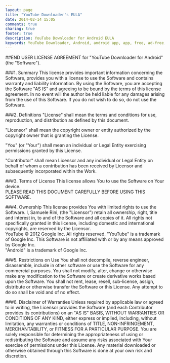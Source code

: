 ```yaml
---
layout: page
title: "YouTube Downloader's EULA"
date: 2014-02-14 15:05
comments: true
sharing: true
footer: true
description: YouTube Downloader for Android EULA
keywords: YouTube Downloader, Android, android app, app, free, ad-free, no ads, dentex, video, YouTube, downloader, End User License Agreement, License, Disclaimer
---
```

##END USER LICENSE AGREEMENT for "YouTube Downloader for Android" (the "Software").

###1. Summary
This license provides important information concerning the Software, provides you with a license to use the Software and contains warranty and liability information.
By using the Software, you are accepting the Software "AS IS" and agreeing to be bound by the terms of this license agreement.
In no event will the author be held liable for any damages arising from the use of this Software.
If you do not wish to do so, do not use the Software.

###2. Definitions
"License" shall mean the terms and conditions for use, reproduction, and distribution as defined by this document.

"Licensor" shall mean the copyright owner or entity authorized by the copyright owner that is granting the License.

"You" (or "Your") shall mean an individual or Legal Entity exercising permissions granted by this License.

"Contributor" shall mean Licensor and any individual or Legal Entity on behalf of whom a contribution has been received by Licensor and subsequently incorporated within the Work.

###3. Terms of License
This license allows You to use the Software on Your device.   
PLEASE READ THIS DOCUMENT CAREFULLY BEFORE USING THIS SOFTWARE.

###4. Ownership
This license provides You with limited rights to use the Software. I, Samuele Rini, (the "Licensor") retain all ownership, right, title and interest in, to and of the Software and all copies of it. All rights not specifically granted in this license, including domestic and international copyrights, are reserved by the Licensor.   
YouTube © 2012 Google Inc. All rights reserved. "YouTube" is a trademark of Google Inc. This Software is not affiliated with or by any means approved by Google Inc.    
"Android" is a trademark of Google Inc.

###5. Restrictions on Use
You shall not decompile, reverse engineer, disassemble, include in other software or use the Software for any commercial purposes. You shall not modify, alter, change or otherwise make any modification to the Software or create derivative works based upon the Software. You shall not rent, lease, resell, sub-license, assign, distribute or otherwise transfer the Software or this License. Any attempt to do so shall be void and of no effect.

###6. Disclaimer of Warranties
Unless required by applicable law or agreed to in writing, the Licensor provides the Software (and each Contributor provides its contributions) on an "AS IS" BASIS, WITHOUT WARRANTIES OR CONDITIONS OF ANY KIND, either express or implied, including, without limitation, any warranties or conditions of TITLE, NON-INFRINGEMENT, MERCHANTABILITY, or FITNESS FOR A PARTICULAR PURPOSE. You are solely responsible for determining the appropriateness of using or redistributing the Software and assume any risks associated with Your exercise of permissions under this License. Any material downloaded or otherwise obtained through this Software is done at your own risk and discretion.
